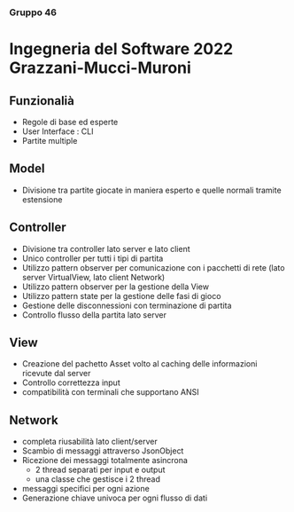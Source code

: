 ### Gruppo 46
# Ingegneria del Software 2022 Grazzani-Mucci-Muroni 

## Funzionalià
- Regole di base ed esperte
- User Interface : CLI
- Partite multiple
## Model
- Divisione tra partite giocate in maniera esperto e quelle normali tramite estensione
## Controller
- Divisione tra controller lato server e lato client
- Unico controller per tutti i tipi di partita
- Utilizzo pattern observer per comunicazione con i pacchetti di rete (lato server VirtualView, lato client Network)
- Utilizzo pattern observer per la gestione della View
- Utilizzo pattern state per la gestione delle fasi di gioco
- Gestione delle disconnessioni con terminazione di partita
- Controllo flusso della partita lato server
## View
- Creazione del pachetto Asset volto al caching delle informazioni ricevute dal server
- Controllo correttezza input
- compatibilità con terminali che supportano ANSI
## Network
- completa riusabilità lato client/server
- Scambio di messaggi attraverso JsonObject
- Ricezione dei messaggi totalmente asincrona
    - 2 thread separati per input e output
    - una classe che gestisce i 2 thread
- messaggi specifici per ogni azione
- Generazione chiave univoca per ogni flusso di dati